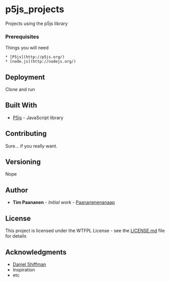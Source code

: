 # p5js_projects
Projects using the p5js library

### Prerequisites

Things you will need

```
* [P5js](http://p5js.org/)
* [node.js](http://nodejs.org/)
```

## Deployment

Clone and run

## Built With

* [P5js](http://p5js.org/) - JavaScript library

## Contributing

Sure... if you really want.

## Versioning

Nope

## Author

* **Tim Paananen** - *Initial work* - [Paananenenanaap](https://github.com/paananen/)


## License

This project is licensed under the WTFPL License - see the [LICENSE.md](LICENSE.md) file for details

## Acknowledgments

* [Daniel Shiffman](https://github.com/shiffman)
* Inspiration
* etc
